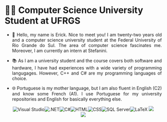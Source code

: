 # :man_student: Computer Science University Student at UFRGS

- <p align = "justify"> 💬 Hello, my name is Erick. Nice to meet you! I am twenty-two years old and a computer science university student at the Federal University of Rio Grande do Sul. The area of computer science fascinates me. Moreover, I am currently an intern at Stefanini.</p>
- <p align = "justify"> 📚 As I am a university student and the course covers both software and hardware, I have had experiences with a wide variety of programming langugages. However, C++ and C# are my programming languages of choice.</p>
- <p align = "justify"> 🌐 Portuguese is my mother language, but I am also fluent in English (C2) and know some French (A1). I use Portuguese for my university repositories and English for basically everything else. </p>

<div align="center">
    
![Visual Studio](https://img.shields.io/badge/Visual_Studio-5C2D91?style=for-the-badge&logo=visual%20studio&logoColor=white)![.NET](https://img.shields.io/badge/.NET-512BD4?style=for-the-badge&logo=dotnet&logoColor=white)![C#](https://img.shields.io/badge/C%23-178600?style=for-the-badge&logo=c-sharp&logoColor=white)![HTML](https://img.shields.io/badge/HTML-e34c26?style=for-the-badge&logo=html5&logoColor=white)![CSS](https://img.shields.io/badge/CSS-563d7c?style=for-the-badge&logo=css3&logoColor=white)![SQL Server](https://img.shields.io/badge/SQL_Server-CC2927?style=for-the-badge&logo=microsoft-sql-server&logoColor=white)![LaTeX](https://img.shields.io/badge/LaTeX-3D6117?style=for-the-badge&logo=LaTeX&logoColor=white) 
<img src = "https://github-readme-stats.vercel.app/api?username=Erick-0LK&show_icons=true&theme=radical" />
</br>
<img src = "https://github-readme-stats.vercel.app/api/top-langs/?username=Erick-0LK&theme=radical" />
    
</div>
